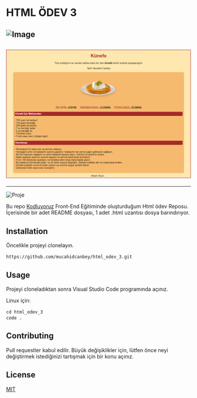# HTML ÖDEV 3
## ![Image](https://r.resimlink.com/QvqbJzUg.png)

## ![Image](images/kunefe.png)

---

![Proje](https://kodluyoruz.org/wp-content/uploads/2022/05/kodluyoruz_yatay_slogan-300x35.png)


Bu repo [Kodluyoruz](https://www.kodluyoruz.org/) Front-End Eğitiminde oluşturduğum Html ödev Reposu. İçerisinde bir adet README dosyası, 1 adet .html uzantısı dosya barındırıyor.

## Installation

Öncelikle projeyi clonelayın.

```
https://github.com/mucahidcanbey/html_odev_3.git
```

## Usage

Projeyi cloneladıktan sonra Visual Studio Code programında açınız.

Linux için:

```
cd html_odev_3
code .
```

## Contributing
Pull requestler kabul edilir. Büyük değişiklikler için, lütfen önce neyi değiştirmek istediğinizi tartışmak için bir konu açınız.

## License
[MIT](https://choosealicense.com/licenses/mit/)
